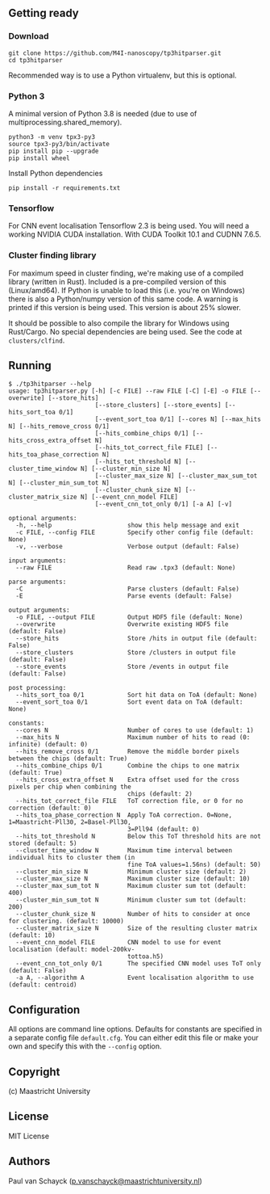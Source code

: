## Getting ready

### Download

```
git clone https://github.com/M4I-nanoscopy/tp3hitparser.git
cd tp3hitparser
```

Recommended way is to use a Python virtualenv, but this is optional.

### Python 3
A minimal version of Python 3.8 is needed (due to use of multiprocessing.shared_memory).

```
python3 -m venv tpx3-py3
source tpx3-py3/bin/activate
pip install pip --upgrade
pip install wheel
```
Install Python dependencies
```
pip install -r requirements.txt
```

### Tensorflow

For CNN event localisation Tensorflow 2.3 is being used. You will need a working 
NVIDIA CUDA installation. With CUDA Toolkit 10.1 and CUDNN 7.6.5. 

### Cluster finding library

For maximum speed in cluster finding, we're making use of a compiled library (written in Rust). Included is a
pre-compiled version of this (Linux/amd64). If Python is unable to load this (i.e. you're on Windows) there is also a Python/numpy version
of this same code. A warning is printed if this version is being used. This version is about 25% slower.

It should be possible to also compile the library for Windows using Rust/Cargo. No special dependencies are being used.
See the code at `clusters/clfind`.

## Running

```
$ ./tp3hitparser --help
usage: tp3hitparser.py [-h] [-c FILE] --raw FILE [-C] [-E] -o FILE [--overwrite] [--store_hits]
                        [--store_clusters] [--store_events] [--hits_sort_toa 0/1]
                        [--event_sort_toa 0/1] [--cores N] [--max_hits N] [--hits_remove_cross 0/1]
                        [--hits_combine_chips 0/1] [--hits_cross_extra_offset N]
                        [--hits_tot_correct_file FILE] [--hits_toa_phase_correction N]
                        [--hits_tot_threshold N] [--cluster_time_window N] [--cluster_min_size N]
                        [--cluster_max_size N] [--cluster_max_sum_tot N] [--cluster_min_sum_tot N]
                        [--cluster_chunk_size N] [--cluster_matrix_size N] [--event_cnn_model FILE]
                        [--event_cnn_tot_only 0/1] [-a A] [-v]

optional arguments:
  -h, --help                     show this help message and exit
  -c FILE, --config FILE         Specify other config file (default: None)
  -v, --verbose                  Verbose output (default: False)

input arguments:
  --raw FILE                     Read raw .tpx3 (default: None)

parse arguments:
  -C                             Parse clusters (default: False)
  -E                             Parse events (default: False)

output arguments:
  -o FILE, --output FILE         Output HDF5 file (default: None)
  --overwrite                    Overwrite existing HDF5 file (default: False)
  --store_hits                   Store /hits in output file (default: False)
  --store_clusters               Store /clusters in output file (default: False)
  --store_events                 Store /events in output file (default: False)

post processing:
  --hits_sort_toa 0/1            Sort hit data on ToA (default: None)
  --event_sort_toa 0/1           Sort event data on ToA (default: None)

constants:
  --cores N                      Number of cores to use (default: 1)
  --max_hits N                   Maximum number of hits to read (0: infinite) (default: 0)
  --hits_remove_cross 0/1        Remove the middle border pixels between the chips (default: True)
  --hits_combine_chips 0/1       Combine the chips to one matrix (default: True)
  --hits_cross_extra_offset N    Extra offset used for the cross pixels per chip when combining the
                                 chips (default: 2)
  --hits_tot_correct_file FILE   ToT correction file, or 0 for no correction (default: 0)
  --hits_toa_phase_correction N  Apply ToA correction. 0=None, 1=Maastricht-Pll30, 2=Basel-Pll30,
                                 3=Pll94 (default: 0)
  --hits_tot_threshold N         Below this ToT threshold hits are not stored (default: 5)
  --cluster_time_window N        Maximum time interval between individual hits to cluster them (in
                                 fine ToA values=1.56ns) (default: 50)
  --cluster_min_size N           Minimum cluster size (default: 2)
  --cluster_max_size N           Maximum cluster size (default: 10)
  --cluster_max_sum_tot N        Maximum cluster sum tot (default: 400)
  --cluster_min_sum_tot N        Minimum cluster sum tot (default: 200)
  --cluster_chunk_size N         Number of hits to consider at once for clustering. (default: 10000)
  --cluster_matrix_size N        Size of the resulting cluster matrix (default: 10)
  --event_cnn_model FILE         CNN model to use for event localisation (default: model-200kv-
                                 tottoa.h5)
  --event_cnn_tot_only 0/1       The specified CNN model uses ToT only (default: False)
  -a A, --algorithm A            Event localisation algorithm to use (default: centroid)
```

## Configuration

All options are command line options. Defaults for constants are specified in a separate config file `default.cfg`. You can either
edit this file or make your own and specify this with the `--config` option.

## Copyright

(c) Maastricht University

## License

MIT License

## Authors

Paul van Schayck (p.vanschayck@maastrichtuniversity.nl)